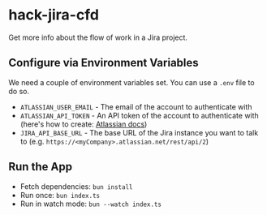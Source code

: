# hack-jira-cfd
Get more info about the flow of work in a Jira project.

## Configure via Environment Variables
We need a couple of environment variables set. You can use a `.env` file to do so.
* `ATLASSIAN_USER_EMAIL` - The email of the account to authenticate with
* `ATLASSIAN_API_TOKEN` - An API token of the account to authenticate with (here's how to create: [Atlassian docs](https://support.atlassian.com/atlassian-account/docs/manage-api-tokens-for-your-atlassian-account/))
* `JIRA_API_BASE_URL` - The base URL of the Jira instance you want to talk to (e.g. `https://<myCompany>.atlassian.net/rest/api/2`)
## Run the App
* Fetch dependencies: `bun install`
* Run once: `bun index.ts`
* Run in watch mode: `bun --watch index.ts`